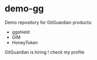# demo-gg

Demo repository for GitGuardian products:
* ggshield
* GIM
* HoneyToken

GitGuardian is hiring ! check my profile 
